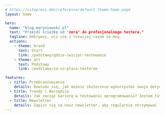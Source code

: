 ```yaml
---
# https://vitepress.dev/reference/default-theme-home-page
layout: home

hero:
  name: "blog.maryniewski.pl"
  text: "Przejdź ścieżkę od "zera" do profesjonalnego testera."
  tagline: Odkrywaj, ucz się i rozwijaj razem ze mną.
  actions:
    - theme: brand
      text: Start
      link: /podstawy/gdzie-cwiczyc-testowanie
    - theme: alt
      text: Podstawy
      link: /podstawy/za-co-placa-testerom

features:
  - title: Przebranżowienie
    details: Dowiedz się, jak możesz skutecznie wykorzystać swoje dotychczasowe doświadczenia i umiejętności, aby przejść do roli testera oprogramowania. Znajdziesz tu praktyczne porady i kursy.
  - title: Trendy i Narzędzia
    details: Jak zacząć karierę w testowaniu oprogramowania? Jestem tutaj, aby Ci pomóc. Porady, narzędzia i najlepsze praktyki - wszystko, co pomoże Ci stać się profesjonalnym testerem.
  - title: Newsletter
    details: Zapisz się na nasz newsletter, aby regularnie otrzymywać lekcje. Nie ryzykujesz wiele - pierwszy miesiąc (12 lekcji + 4 konsultacje) jest darmowy. Nie ma chęci współpracy? Rozstajemy się w zgodzie.
---
```


